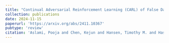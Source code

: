 ```yaml
---
title: "Continual Adversarial Reinforcement Learning (CARL) of False Data Injection detection: forgetting and explainability"
collection: publications
date: 2024-11-15
paperurl: 'https://arxiv.org/abs/2411.10367'
pubtype: 'review'
citation: 'Aslami, Pooja and Chen, Kejun and Hansen, Timothy M. and Hassanaly, Malik (2025). &quot;Continual Adversarial Reinforcement Learning (CARL) of False Data Injection detection: forgetting and explainability.&quot; <i>Under review</i>.'
---
```

